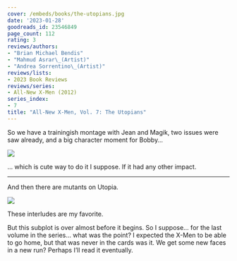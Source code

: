 ```yaml
---
cover: /embeds/books/the-utopians.jpg
date: '2023-01-28'
goodreads_id: 23546849
page_count: 112
rating: 3
reviews/authors:
- "Brian Michael Bendis"
- "Mahmud Asrar\_(Artist)"
- "Andrea Sorrentino\_(Artist)"
reviews/lists:
- 2023 Book Reviews
reviews/series:
- All-New X-Men (2012)
series_index:
- 7
title: "All-New X-Men, Vol. 7: The Utopians"
---
```

So we have a trainingish montage with Jean and Magik, two issues were saw already, and a big character moment for Bobby…

![](/embeds/books/attachments/all-new-x-men-7-9c940b.png)

… which is cute way to do it I suppose. If it had any other impact. 

<!--more-->

---


And then there are mutants on Utopia. 

![](/embeds/books/attachments/all-new-x-men-7-f88bc6.png)

These interludes are my favorite. 

But this subplot is over almost before it begins. So I suppose… for the last volume in the series… what was the point? I expected the X-Men to be able to go home, but that was never in the cards was it. We get some new faces in a new run? Perhaps I’ll read it eventually. 

